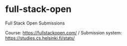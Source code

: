 # full-stack-open
Full Stack Open Submissions

Course: https://fullstackopen.com/ /
Submission system: https://studies.cs.helsinki.fi/stats/
